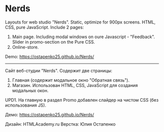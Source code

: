 # Nerds
Layouts for web studio "Nerds". Static, optimize for 900px screens. HTML, CSS, pure JavaScript.
Include 2 pages:
1. Main page. Including modal windows on oure Javascript - "Feedback". Slider in promo-section on the Pure CSS.
2. Online-store.

Demo: https://ostapenko25.github.io/Nerds/


_______________________________________________

Сайт веб-студии "Nerds". Содержит две страницы:
1. Главная (содержит модальное окно "Обратная связь").
2. Магазин.
Использован HTML, CSS, JavaScript для создания модальных окон.

UPD1. На главную в раздел Promo добавлен слайдер на чистом CSS (без использования JS).

Демо: https://ostapenko25.github.io/Nerds/

Дизайн: HTMLAcademy.ru
Верстка: Юлия Остапенко
